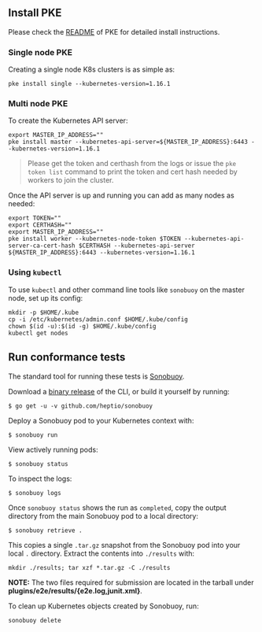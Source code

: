 ## Install PKE

Please check the [README](https://github.com/banzaicloud/pke/tree/master#installation) of PKE for detailed install instructions.

### Single node PKE

Creating a single node K8s clusters is as simple as:

`pke install single --kubernetes-version=1.16.1`

### Multi node PKE

To create the Kubernetes API server:

```
export MASTER_IP_ADDRESS=""
pke install master --kubernetes-api-server=${MASTER_IP_ADDRESS}:6443 --kubernetes-version=1.16.1
```

>Please get the token and certhash from the logs or issue the `pke token list` command to print the token and cert hash needed by workers to join the cluster.
>

Once the API server is up and running you can add as many nodes as needed:

```
export TOKEN=""
export CERTHASH=""
export MASTER_IP_ADDRESS=""
pke install worker --kubernetes-node-token $TOKEN --kubernetes-api-server-ca-cert-hash $CERTHASH --kubernetes-api-server ${MASTER_IP_ADDRESS}:6443 --kubernetes-version=1.16.1
```

### Using `kubectl`

To use `kubectl` and other command line tools like `sonobuoy` on the master node, set up its config:

```
mkdir -p $HOME/.kube
cp -i /etc/kubernetes/admin.conf $HOME/.kube/config
chown $(id -u):$(id -g) $HOME/.kube/config
kubectl get nodes
```

## Run conformance tests

The standard tool for running these tests is
[Sonobuoy](https://github.com/heptio/sonobuoy).

Download a [binary release](https://github.com/heptio/sonobuoy/releases) of the CLI, or build it yourself by running:

```
$ go get -u -v github.com/heptio/sonobuoy
```

Deploy a Sonobuoy pod to your Kubernetes context with:

```
$ sonobuoy run
```

View actively running pods:

```
$ sonobuoy status
```

To inspect the logs:

```
$ sonobuoy logs
```

Once `sonobuoy status` shows the run as `completed`, copy the output directory from the main Sonobuoy pod to
a local directory:

```
$ sonobuoy retrieve .
```

This copies a single `.tar.gz` snapshot from the Sonobuoy pod into your local
`.` directory. Extract the contents into `./results` with:

```
mkdir ./results; tar xzf *.tar.gz -C ./results
```

**NOTE:** The two files required for submission are located in the tarball under **plugins/e2e/results/{e2e.log,junit.xml}**.

To clean up Kubernetes objects created by Sonobuoy, run:

```
sonobuoy delete
```

